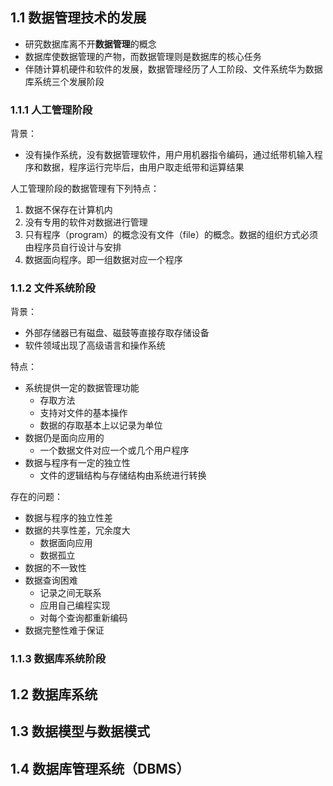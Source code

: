 ## 1.1 数据管理技术的发展

- 研究数据库离不开**数据管理**的概念
- 数据库使数据管理的产物，而数据管理则是数据库的核心任务
- 伴随计算机硬件和软件的发展，数据管理经历了人工阶段、文件系统华为数据库系统三个发展阶段

### 1.1.1 人工管理阶段

背景：

- 没有操作系统，没有数据管理软件，用户用机器指令编码，通过纸带机输入程序和数据，程序运行完毕后，由用户取走纸带和运算结果

人工管理阶段的数据管理有下列特点：

1. 数据不保存在计算机内
2. 没有专用的软件对数据进行管理
3. 只有程序（program）的概念没有文件（file）的概念。数据的组织方式必须由程序员自行设计与安排
4. 数据面向程序。即一组数据对应一个程序

### 1.1.2 文件系统阶段

背景：

- 外部存储器已有磁盘、磁鼓等直接存取存储设备
- 软件领域出现了高级语言和操作系统

特点：

- 系统提供一定的数据管理功能
	- 存取方法
	- 支持对文件的基本操作
	- 数据的存取基本上以记录为单位
- 数据仍是面向应用的
	- 一个数据文件对应一个或几个用户程序
- 数据与程序有一定的独立性
	- 文件的逻辑结构与存储结构由系统进行转换

存在的问题：

- 数据与程序的独立性差
- 数据的共享性差，冗余度大
	- 数据面向应用
	- 数据孤立
- 数据的不一致性
- 数据查询困难
	- 记录之间无联系
	- 应用自己编程实现
	- 对每个查询都重新编码
- 数据完整性难于保证

### 1.1.3 数据库系统阶段



## 1.2 数据库系统

## 1.3 数据模型与数据模式

## 1.4 数据库管理系统（DBMS）
